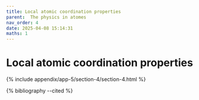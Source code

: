 ```yaml
---
title: Local atomic coordination properties
parent:  The physics in atomes
nav_order: 4
date: 2025-04-08 15:14:31
maths: 1
---
```


# Local atomic coordination properties


{% include appendix/app-5/section-4/section-4.html %}

{% bibliography --cited %}

